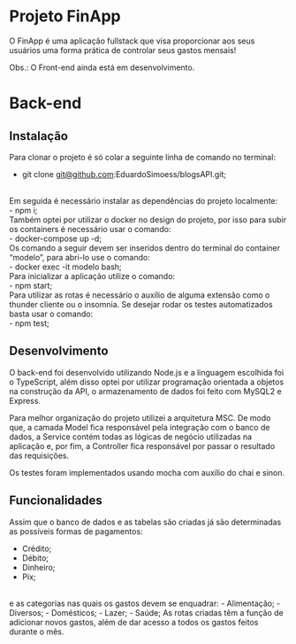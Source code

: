 <h1>Projeto FinApp</h1>

O FinApp é uma aplicação fullstack que visa proporcionar aos seus usuários uma forma prática de controlar seus gastos mensais!

Obs.: O Front-end ainda está em desenvolvimento.

<h1>Back-end</h1>

<h2>Instalação</h2>

Para clonar o projeto é só colar a seguinte linha de comando no terminal:
<br>
- git clone git@github.com:EduardoSimoess/blogsAPI.git;
<br>
Em seguida é necessário instalar as dependências do projeto localmente:
<br>
- npm i;
<br>
Também optei por utilizar o docker no design do projeto, por isso para subir os containers é necessário usar o comando:
<br>
- docker-compose up -d;
<br>
Os comando a seguir devem ser inseridos dentro do terminal do container “modelo”, para abri-lo use o comando:
<br>
- docker exec -it modelo bash;
<br>
Para inicializar a aplicação utilize o comando:
<br>
- npm start;
<br>
Para utilizar as rotas é necessário o auxílio de alguma extensão como o thunder cliente ou o insomnia.
Se desejar rodar os testes automatizados basta usar o comando:
<br>
- npm test;

<h2>Desenvolvimento</h2>

O back-end foi desenvolvido utilizando Node.js e a linguagem escolhida foi o TypeScript, além disso optei por utilizar programação orientada a objetos na construção da API, o armazenamento de dados foi feito com MySQL2 e Express.

Para melhor organização do projeto utilizei a arquitetura MSC. De modo que, a camada Model fica responsável pela integração com o banco de dados, a Service contém todas as lógicas de negócio utilizadas na aplicação e, por fim, a Controller fica responsável por passar o resultado das requisições.

Os testes foram implementados usando mocha com auxílio do chai e sinon.

<h2>Funcionalidades</h2>

Assim que o banco de dados e as tabelas são criadas já são determinadas as possíveis formas de pagamentos:
- Crédito;
- Débito;
- Dinheiro;
- Pix;
<br>
e as categorias nas quais os gastos devem se enquadrar:
- Alimentação;
- Diversos;
- Domésticos;
- Lazer;
- Saúde;
As rotas criadas têm a função de adicionar novos gastos, além de dar acesso a todos os gastos feitos durante o mês. 
